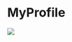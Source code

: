 # MyProfile
 
<img src="https://1.bp.blogspot.com/-sJkNzfCQs1E/Yac2IhJNAxI/AAAAAAAAIFY/w8iSjnGmSSUA5j24ZFiG_HpvLKNx_XF0ACLcBGAsYHQ/s1280/Tutorial%2BMembuat%2BAplikasi%2BLaundry%2Bdengan%2BAndroid%2BStudio.png" data-canonical-src="1.bp.blogspot.com/-sJkNzfCQs1E/Yac2IhJNAxI/AAAAAAAAIFY/w8iSjnGmSSUA5j24ZFiG_HpvLKNx_XF0ACLcBGAsYHQ/s1280/Tutorial%2BMembuat%2BAplikasi%2BLaundry%2Bdengan%2BAndroid%2BStudio.png" style="max-width:100%;">
